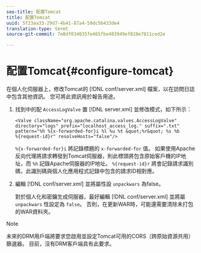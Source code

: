 ```yaml
---
seo-title: 配置Tomcat
title: 配置Tomcat
uuid: 5f23aa33-29d7-4b41-87a4-59dc5b433de4
translation-type: tm+mt
source-git-commit: 7e8df034035fe465fbe403949ef828e7811ced2e

---
```



# 配置Tomcat{#configure-tomcat}

在個人化伺服器上，修改Tomcat的 [!DNL conf/server.xml] 檔案，以在訪問日誌中包含其他資訊。 您可將此資訊用於報告用途。

1. 找到中的配 `AccessLogValve` 置 [!DNL server.xml] 並修改模式，如下所示：

   ```
   <Valve className="org.apache.catalina.valves.AccessLogValve" 
   directory="logs" prefix="localhost_access_log." suffix=".txt" 
   pattern="%h %{x-forwarded-for}i %l %u %t &quot;%r&quot; %s %b 
   %{request-id}r" resolveHosts="false"/>
   ```

   `%{x-forwarded-for}i` 將記錄標題的 `x-forwarded-for` 值。 如果使用Apache反向代理將請求轉發到Tomcat伺服器，則此標頭將包含原始客戶機的IP地址，而 `%h` 記錄Apache伺服器的IP地址。 `%{request-id}r` 將會記錄請求識別碼，此識別碼與個人化應用程式記錄中包含的請求ID相對應。

1. 編輯 [!DNL conf/server.xml] 並將屬性設 `unpackwars` 為false。

   對於個人化和密鑰生成伺服器，最好編輯 [!DNL conf/server.xml] 並將屬 `unpackwars` 性設定為 `false`。 否則，在更新WAR時，可能還需要清除未打包的WAR資料夾。

>[!NOTE]
>
>未來的DRM用戶端將要求您啟用並設定Tomcat可用的CORS（跨原始資源共用）篩選器。 目前，沒有DRM客戶端具有此要求。

